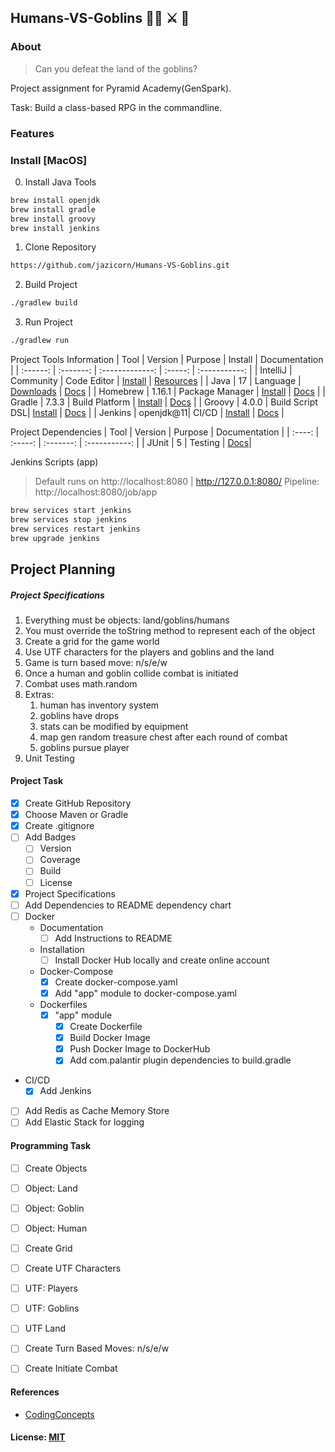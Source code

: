 ## Humans-VS-Goblins  🥷🏿 ⚔️ 👺

### About
> Can you defeat the land of the goblins? 

Project assignment for Pyramid Academy(GenSpark).

Task: Build a class-based RPG in the commandline.

### Features

### Install [MacOS]
0. Install Java Tools
````bash
brew install openjdk
brew install gradle
brew install groovy
brew install jenkins
````
1. Clone Repository
```bash
https://github.com/jazicorn/Humans-VS-Goblins.git
```
2. Build Project
```bash
./gradlew build
```
3. Run Project
```bash
./gradlew run
```

Project Tools Information
|   Tool   |  Version  |     Purpose     | Install | Documentation |
| :------: | :-------: | :-------------: | :-----: | :-----------: |
| IntelliJ | Community | Code Editor     | [Install](https://www.jetbrains.com/idea/download/#section=mac) | [Resources](https://www.jetbrains.com/idea/resources/) |
| Java     | 17        | Language        | [Downloads](https://www.oracle.com/java/technologies/downloads/) | [Docs](https://docs.oracle.com/en/java/javase/17/) |
| Homebrew | 1.16.1    | Package Manager | [Install](https://brew.sh/) | [Docs](https://docs.brew.sh/) |
| Gradle   | 7.3.3     | Build Platform  | [Install](https://gradle.org/install/) | [Docs](https://groovy-lang.org/documentation.html) |
| Groovy   | 4.0.0     | Build Script DSL| [Install](https://groovy-lang.org/install.html) | [Docs](https://docs.gradle.org/current/userguide/userguide.html) |
| Jenkins  | openjdk@11| CI/CD           | [Install](https://www.jenkins.io/doc/book/installing/) | [Docs](https://www.jenkins.io/doc/) |

Project Dependencies
|  Tool  | Version |  Purpose  | Documentation |
| :----: | :-----: | :-------: | :-----------: |
| JUnit  |    5    | Testing   | [Docs](https://junit.org/junit5/docs/current/user-guide/)|

Jenkins Scripts (app)
> Default runs on http://localhost:8080 | http://127.0.0.1:8080/
> Pipeline: http://localhost:8080/job/app
```bash
brew services start jenkins
brew services stop jenkins
brew services restart jenkins
brew upgrade jenkins
```

## Project Planning

##### Project Specifications
1. Everything must be objects: land/goblins/humans
2. You must override the toString method to represent each of the object
3. Create a grid for the game world
4. Use UTF characters for the players and goblins and the land
5. Game is turn based move: n/s/e/w
6. Once a human and goblin collide combat is initiated
7. Combat uses math.random
8. Extras:
    1. human has inventory system
    2. goblins have drops
    3. stats can be modified by equipment
    4. map gen random treasure chest after each round of combat
    5. goblins pursue player
9. Unit Testing

#### Project Task
- [X] Create GitHub Repository
- [X] Choose Maven or Gradle
- [X] Create .gitignore
- [ ] Add Badges
   - [ ] Version
   - [ ] Coverage
   - [ ] Build
   - [ ] License
- [X] Project Specifications
- [ ] Add Dependencies to README dependency chart
- [ ] Docker
  - Documentation
    - [ ] Add Instructions to README
  - Installation
    - [ ] Install Docker Hub locally and create online account
  - Docker-Compose
    - [X] Create docker-compose.yaml
    - [X] Add "app" module to docker-compose.yaml
  - Dockerfiles
    - [X] "app" module
      - [X] Create Dockerfile
      - [X] Build Docker Image
      - [X] Push Docker Image to DockerHub
      - [X] Add com.palantir plugin dependencies to build.gradle
- CI/CD
  - [X] Add Jenkins
- [ ] Add Redis as Cache Memory Store
- [ ] Add Elastic Stack for logging

#### Programming Task
- [ ] Create Objects
- [ ] Object: Land
- [ ] Object: Goblin
- [ ] Object: Human
- [ ] Create Grid
- [ ] Create UTF Characters
- [ ] UTF: Players
- [ ] UTF: Goblins
- [ ] UTF Land
- [ ] Create Turn Based Moves: n/s/e/w
- [ ] Create Initiate Combat


#### References
- [CodingConcepts](https://codingnconcepts.com/spring-boot/deployment-of-microservices-using-docker-and-jenkins/)

#### License: [MIT](https://choosealicense.com/licenses/mit/)
